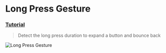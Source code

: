 # Long Press Gesture
 ### [Tutorial](https://designcode.io/swiftui-handbook-long-press-gesture)
> Detect the long press duration to expand a button and bounce back

 
![Long Press Gesture](https://github.com/mrgsdev/DesignCode/assets/157994617/995cdc70-57e9-4c69-91fc-e34109b609a6)
 